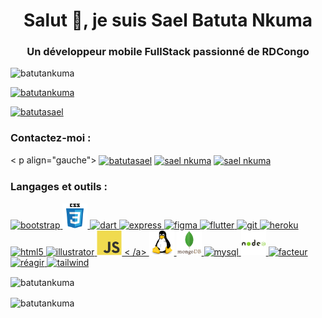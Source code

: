 <h1 align="center">Salut 👋, je suis Sael Batuta Nkuma</h1>
<h3 align="center">Un développeur mobile FullStack passionné de RDCongo</h3>

<p align="left"> <img src="https://komarev.com/ghpvc/?username=batutankuma&label=Profile%20views&color=0e75b6&style=flat" alt="batutankuma" /> </p>

<p align="left"> <a href=" https://github.com/ryo-ma/github-profile-trophy"><img src="https://github-profile-trophy.vercel.app/?username=batutankuma" alt="batutankuma" /> </a> </p>

<p align="left"> <a href="https://twitter.com/batutasael" target="blank"><img src="https://img.shields.io/twitter/follow/batutasael?logo=twitter&style=for-the-badge" alt="batutasael" /></a> </p>

<h3 align="left">Contactez-moi :</h3>
< p align="gauche">
<a href="https://twitter.com/batutasael" target="blank"><img align="center" src="https://raw.githubusercontent.com/rahuldkjain/github-profile-readme-generator /master/src/images/icons/Social/twitter.svg" alt="batutasael" height="30" width="40" /></a>
<a href="https://linkedin.com/in /sael nkuma" target="blank"><img align="center" src="https://raw.githubusercontent.com/rahuldkjain/github-profile-readme-generator/master/src/images/icons/Social/ linked-in-alt.svg" alt="sael nkuma" height="30" width="40" /></a>
<a href="https://fb.com/sael nkuma" target="blank "><img align="center" src="https://raw.githubusercontent.com/rahuldkjain/github-profile-readme-generator/master/src/images/icons/Social/facebook.svg" alt="sael nkuma" height="30" width="40" /></a>
</p>

<h3 align="left">Langages et outils :</h3>
<p align="left"> <a href="https://getbootstrap.com" target="_blank" rel="noreferrer"> <img src="https://raw.githubusercontent.com/devicons/devicon /master/icons/bootstrap/bootstrap-plain-wordmark.svg" alt="bootstrap" width="40" height="40"/> </a> <a href="https://www.w3schools.com /css/" target="_blank" rel="noreferrer"> <img src="https://raw.githubusercontent.com/devicons/devicon/master/icons/css3/css3-original-wordmark.svg" alt= "css3" width="40" height="40"/> </a> <a href="https://dart.dev" target="_blank" rel="noreferrer"> <img src="https://www.vectorlogo.zone/logos/dartlang/dartlang-icon.svg" alt="dart" width="40" height="40"/> </a> <a href=" https://expressjs.com" target="_blank" rel="noreferrer"> <img src="https://raw.githubusercontent.com/devicons/devicon/master/icons/express/express-original-wordmark. svg" alt="express" width="40" height="40"/> </a> <a href="https://www.figma.com/" target="_blank" rel="noreferrer"> <img src="https://www.vectorlogo.zone/logos/figma/figma-icon.svg" alt="figma" width="40" height="40"/> </a> <a href= "https ://flutter.dev" target="_blank" rel="noreferrer"> <img src="https://www.vectorlogo.zone/logos/flutterio/flutterio-icon.svg" alt="flutter" width=" 40" height="40"/> </a> <a href="https://git-scm.com/" target="_blank" rel="noreferrer"> <img src="https://www .vectorlogo.zone/logos/git-scm/git-scm-icon.svg" alt="git" width="40" height="40"/> </a> <a href="https://heroku .com" target="_blank" rel="noreferrer"> <img src="https://www.vectorlogo.zone/logos/heroku/heroku-icon.svg" alt="heroku" width="40" hauteur ="40"/> </a> <a href="https://www.w3.org/html/" target="_blank" rel="noreferrer"> <img src="https://raw.githubusercontent.com/devicons/devicon /master/icons/html5/html5-original-wordmark.svg" alt="html5" width="40" height="40"/> </a> <a href="https://www.adobe.com /in/products/illustrator.html" target="_blank" rel="noreferrer"> <img src="https://www.vectorlogo.zone/logos/adobe_illustrator/adobe_illustrator-icon.svg" alt="illustrator" width="40" height="40"/> </a> <a href="https://developer.mozilla.org/en-US/docs/Web/JavaScript" target="_blank" rel="noreferrer "> <img src="https://raw.githubusercontent.com/devicons/devicon/master/icons/javascript/javascript-original.svg" alt="javascript" width="40" height="40"/> < /a> <a href="https://www.linux.org/" target="_blank" rel="noreferrer"> <img src="https://raw.githubusercontent.com/devicons/devicon/master /icons/linux/linux-original.svg" alt="linux" width="40" height="40"/> </a> <a href="https://www.mongodb.com/" target= "_blank" rel="noreferrer"> <img src="https://raw.githubusercontent.com/devicons/devicon/master/icons/mongodb/mongodb-original-wordmark.svg" alt="mongodb" width="40" height="40"/> </a> <a href="https://www.mysql.com/" target="_blank" rel="noreferrer"> <img src="https://raw .githubusercontent.com/devicons/devicon/master/icons/mysql/mysql-original-wordmark.svg" alt="mysql" width="40" height="40"/> </a> <a href="https ://nodejs.org" target="_blank" rel="noreferrer"> <img src="https://raw.githubusercontent.com/devicons/devicon/master/icons/nodejs/nodejs-original-wordmark.svg " alt="nodejs" width="40" height="40"/> </a> <a href="https://postman.com" target="_blank" rel="noreferrer"><img src="https://www.vectorlogo.zone/logos/getpostman/getpostman-icon.svg" alt="facteur" width="40" height="40"/> </a> <a href= "https://reactjs.org/" target="_blank" rel="noreferrer"> <img src="https://raw.githubusercontent.com/devicons/devicon/master/icons/react/react-original- wordmark.svg" alt="réagir" width="40" height="40"/> </a> <a href="https://tailwindcss.com/" target="_blank" rel="noreferrer"> <img src="https://www.vectorlogo.zone/logos/tailwindcss/tailwindcss-icon.svg" alt="tailwind" width="40" height="40"/> </a> </p>

<p><img align="center" src="https://github-readme-stats.vercel.app/api/top-langs?username=batutankuma&show_icons=true&locale=en&layout=compact" alt="batutankuma" /> </p>

<p><img align="center" src="https://github-readme-streak-stats.herokuapp.com/?user=batutankuma&" alt="batutankuma" /></p>
